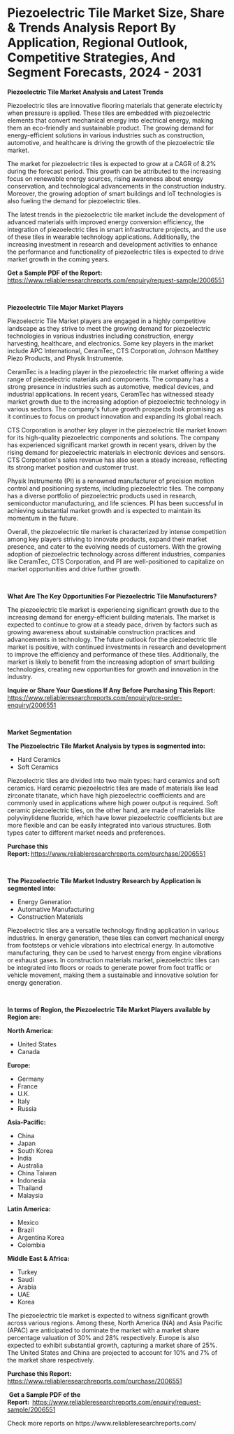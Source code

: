 <p><h1>Piezoelectric Tile Market Size, Share & Trends Analysis Report By Application, Regional Outlook, Competitive Strategies, And Segment Forecasts, 2024 - 2031</h1></p><p><strong>Piezoelectric Tile Market Analysis and Latest Trends</strong></p>
<p><p>Piezoelectric tiles are innovative flooring materials that generate electricity when pressure is applied. These tiles are embedded with piezoelectric elements that convert mechanical energy into electrical energy, making them an eco-friendly and sustainable product. The growing demand for energy-efficient solutions in various industries such as construction, automotive, and healthcare is driving the growth of the piezoelectric tile market.</p><p>The market for piezoelectric tiles is expected to grow at a CAGR of 8.2% during the forecast period. This growth can be attributed to the increasing focus on renewable energy sources, rising awareness about energy conservation, and technological advancements in the construction industry. Moreover, the growing adoption of smart buildings and IoT technologies is also fueling the demand for piezoelectric tiles.</p><p>The latest trends in the piezoelectric tile market include the development of advanced materials with improved energy conversion efficiency, the integration of piezoelectric tiles in smart infrastructure projects, and the use of these tiles in wearable technology applications. Additionally, the increasing investment in research and development activities to enhance the performance and functionality of piezoelectric tiles is expected to drive market growth in the coming years.</p></p>
<p><strong>Get a Sample PDF of the Report:&nbsp;</strong> <a href="https://www.reliableresearchreports.com/enquiry/request-sample/2006551">https://www.reliableresearchreports.com/enquiry/request-sample/2006551</a></p>
<p>&nbsp;</p>
<p><strong>Piezoelectric Tile Major Market Players</strong></p>
<p><p>Piezoelectric Tile Market players are engaged in a highly competitive landscape as they strive to meet the growing demand for piezoelectric technologies in various industries including construction, energy harvesting, healthcare, and electronics. Some key players in the market include APC International, CeramTec, CTS Corporation, Johnson Matthey Piezo Products, and Physik Instrumente.</p><p>CeramTec is a leading player in the piezoelectric tile market offering a wide range of piezoelectric materials and components. The company has a strong presence in industries such as automotive, medical devices, and industrial applications. In recent years, CeramTec has witnessed steady market growth due to the increasing adoption of piezoelectric technology in various sectors. The company's future growth prospects look promising as it continues to focus on product innovation and expanding its global reach.</p><p>CTS Corporation is another key player in the piezoelectric tile market known for its high-quality piezoelectric components and solutions. The company has experienced significant market growth in recent years, driven by the rising demand for piezoelectric materials in electronic devices and sensors. CTS Corporation's sales revenue has also seen a steady increase, reflecting its strong market position and customer trust.</p><p>Physik Instrumente (PI) is a renowned manufacturer of precision motion control and positioning systems, including piezoelectric tiles. The company has a diverse portfolio of piezoelectric products used in research, semiconductor manufacturing, and life sciences. PI has been successful in achieving substantial market growth and is expected to maintain its momentum in the future.</p><p>Overall, the piezoelectric tile market is characterized by intense competition among key players striving to innovate products, expand their market presence, and cater to the evolving needs of customers. With the growing adoption of piezoelectric technology across different industries, companies like CeramTec, CTS Corporation, and PI are well-positioned to capitalize on market opportunities and drive further growth.</p></p>
<p>&nbsp;</p>
<p><strong>What Are The Key Opportunities For Piezoelectric Tile Manufacturers?</strong></p>
<p><p>The piezoelectric tile market is experiencing significant growth due to the increasing demand for energy-efficient building materials. The market is expected to continue to grow at a steady pace, driven by factors such as growing awareness about sustainable construction practices and advancements in technology. The future outlook for the piezoelectric tile market is positive, with continued investments in research and development to improve the efficiency and performance of these tiles. Additionally, the market is likely to benefit from the increasing adoption of smart building technologies, creating new opportunities for growth and innovation in the industry.</p></p>
<p><strong>Inquire or Share Your Questions If Any Before Purchasing This Report:</strong> <a href="https://www.reliableresearchreports.com/enquiry/pre-order-enquiry/2006551">https://www.reliableresearchreports.com/enquiry/pre-order-enquiry/2006551</a></p>
<p>&nbsp;</p>
<p><strong>Market Segmentation</strong></p>
<p><strong>The Piezoelectric Tile Market Analysis by types is segmented into:</strong></p>
<p><ul><li>Hard Ceramics</li><li>Soft Ceramics</li></ul></p>
<p><p>Piezoelectric tiles are divided into two main types: hard ceramics and soft ceramics. Hard ceramic piezoelectric tiles are made of materials like lead zirconate titanate, which have high piezoelectric coefficients and are commonly used in applications where high power output is required. Soft ceramic piezoelectric tiles, on the other hand, are made of materials like polyvinylidene fluoride, which have lower piezoelectric coefficients but are more flexible and can be easily integrated into various structures. Both types cater to different market needs and preferences.</p></p>
<p><strong>Purchase this Report:&nbsp;</strong><a href="https://www.reliableresearchreports.com/purchase/2006551">https://www.reliableresearchreports.com/purchase/2006551</a></p>
<p>&nbsp;</p>
<p><strong>The Piezoelectric Tile Market Industry Research by Application is segmented into:</strong></p>
<p><ul><li>Energy Generation</li><li>Automative Manufacturing</li><li>Construction Materials</li></ul></p>
<p><p>Piezoelectric tiles are a versatile technology finding application in various industries. In energy generation, these tiles can convert mechanical energy from footsteps or vehicle vibrations into electrical energy. In automotive manufacturing, they can be used to harvest energy from engine vibrations or exhaust gases. In construction materials market, piezoelectric tiles can be integrated into floors or roads to generate power from foot traffic or vehicle movement, making them a sustainable and innovative solution for energy generation.</p></p>
<p>&nbsp;</p>
<p><strong>In terms of Region, the Piezoelectric Tile Market Players available by Region are:</strong></p>
<p>
    <p> <strong> North America: </strong>
        <ul>
            <li>United States</li>
            <li>Canada</li>
        </ul>
        </p> 
    <p> <strong> Europe: </strong>
        <ul>
            <li>Germany</li>
            <li>France</li>
            <li>U.K.</li>
            <li>Italy</li>
            <li>Russia</li>
        </ul>
        </p> 
    <p> <strong> Asia-Pacific: </strong>
        <ul>
            <li>China</li>
            <li>Japan</li>
            <li>South Korea</li>
            <li>India</li>
            <li>Australia</li>
            <li>China Taiwan</li>
            <li>Indonesia</li>
            <li>Thailand</li>
            <li>Malaysia</li>
        </ul>
        </p> 
    <p> <strong> Latin America: </strong>
        <ul>
            <li>Mexico</li>
            <li>Brazil</li>
            <li>Argentina Korea</li>
            <li>Colombia</li>
        </ul>
        </p> 
    <p> <strong> Middle East & Africa: </strong>
        <ul>
            <li>Turkey</li>
            <li>Saudi</li>
            <li>Arabia</li>
            <li>UAE</li>
            <li>Korea</li>
        </ul>
    </p>
    </p>
<p><p>The piezoelectric tile market is expected to witness significant growth across various regions. Among these, North America (NA) and Asia Pacific (APAC) are anticipated to dominate the market with a market share percentage valuation of 30% and 28% respectively. Europe is also expected to exhibit substantial growth, capturing a market share of 25%. The United States and China are projected to account for 10% and 7% of the market share respectively.</p></p>
<p><strong>Purchase this Report: </strong><a href="https://www.reliableresearchreports.com/purchase/2006551">https://www.reliableresearchreports.com/purchase/2006551</a></p>
<p>&nbsp;<strong>Get a Sample PDF of the Report:&nbsp;&nbsp;</strong><a href="https://www.reliableresearchreports.com/enquiry/request-sample/2006551">https://www.reliableresearchreports.com/enquiry/request-sample/2006551</a></p>
<p><strong></strong></p>
<p>Check more reports on https://www.reliableresearchreports.com/</p>